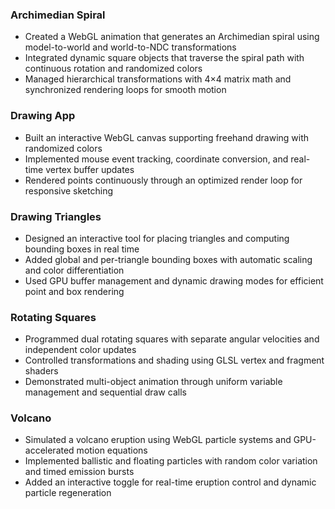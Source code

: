 ### Archimedian Spiral
- Created a WebGL animation that generates an Archimedian spiral using model-to-world and world-to-NDC transformations  
- Integrated dynamic square objects that traverse the spiral path with continuous rotation and randomized colors  
- Managed hierarchical transformations with 4×4 matrix math and synchronized rendering loops for smooth motion  

### Drawing App
- Built an interactive WebGL canvas supporting freehand drawing with randomized colors  
- Implemented mouse event tracking, coordinate conversion, and real-time vertex buffer updates  
- Rendered points continuously through an optimized render loop for responsive sketching  

### Drawing Triangles
- Designed an interactive tool for placing triangles and computing bounding boxes in real time  
- Added global and per-triangle bounding boxes with automatic scaling and color differentiation  
- Used GPU buffer management and dynamic drawing modes for efficient point and box rendering  

### Rotating Squares
- Programmed dual rotating squares with separate angular velocities and independent color updates  
- Controlled transformations and shading using GLSL vertex and fragment shaders  
- Demonstrated multi-object animation through uniform variable management and sequential draw calls  

### Volcano
- Simulated a volcano eruption using WebGL particle systems and GPU-accelerated motion equations  
- Implemented ballistic and floating particles with random color variation and timed emission bursts  
- Added an interactive toggle for real-time eruption control and dynamic particle regeneration  
